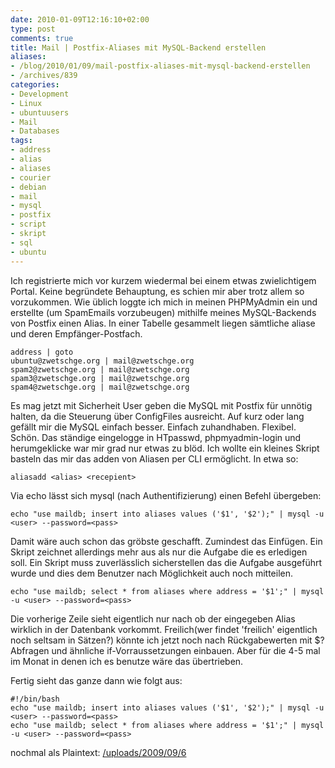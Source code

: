 ```yaml
---
date: 2010-01-09T12:16:10+02:00
type: post
comments: true
title: Mail | Postfix-Aliases mit MySQL-Backend erstellen
aliases:
- /blog/2010/01/09/mail-postfix-aliases-mit-mysql-backend-erstellen
- /archives/839
categories:
- Development
- Linux
- ubuntuusers
- Mail
- Databases
tags:
- address
- alias
- aliases
- courier
- debian
- mail
- mysql
- postfix
- script
- skript
- sql
- ubuntu
---
```


Ich registrierte mich vor kurzem wiedermal bei einem etwas zwielichtigem
Portal. Keine begründete Behauptung, es schien mir aber trotz allem so
vorzukommen. Wie üblich loggte ich mich in meinen PHPMyAdmin ein und
erstellte (um SpamEmails vorzubeugen) mithilfe meines MySQL-Backends von
Postfix einen Alias. In einer Tabelle gesammelt liegen sämtliche aliase und
deren Empfänger-Postfach.

```
address | goto
ubuntu@zwetschge.org | mail@zwetschge.org
spam2@zwetschge.org | mail@zwetschge.org
spam3@zwetschge.org | mail@zwetschge.org
spam4@zwetschge.org | mail@zwetschge.org

```

Es mag jetzt mit Sicherheit User geben die MySQL mit Postfix für unnötig
halten, da die Steuerung über ConfigFiles ausreicht. Auf kurz oder lang
gefällt mir die MySQL einfach besser. Einfach zuhandhaben. Flexibel. Schön.
Das ständige eingelogge in HTpasswd, phpmyadmin-login und herumgeklicke war
mir grad nur etwas zu blöd. Ich wollte ein kleines Skript basteln das mir
das adden von Aliasen per CLI ermöglicht. In etwa so:

```
aliasadd <alias> <recepient>
```

Via echo lässt sich mysql (nach Authentifizierung) einen Befehl übergeben:

```
echo "use maildb; insert into aliases values ('$1', '$2');" | mysql -u <user> --password=<pass>
```

Damit wäre auch schon das gröbste geschafft. Zumindest das Einfügen. Ein
Skript zeichnet allerdings mehr aus als nur die Aufgabe die es erledigen
soll. Ein Skript muss zuverlässlich sicherstellen das die Aufgabe
ausgeführt wurde und dies dem Benutzer nach Möglichkeit auch noch
mitteilen.

```
echo "use maildb; select * from aliases where address = '$1';" | mysql -u <user> --password=<pass>
```

Die vorherige Zeile sieht eigentlich nur nach ob der eingegeben Alias
wirklich in der Datenbank vorkommt. Freilich(wer findet 'freilich'
eigentlich noch seltsam in Sätzen?) könnte ich jetzt noch nach
Rückgabewerten mit $? Abfragen und ähnliche if-Vorraussetzungen einbauen.
Aber für die 4-5 mal im Monat in denen ich es benutze wäre das übertrieben.

Fertig sieht das ganze dann wie folgt aus:

```
#!/bin/bash
echo "use maildb; insert into aliases values ('$1', '$2');" | mysql -u <user> --password=<pass>
echo "use maildb; select * from aliases where address = '$1';" | mysql -u <user> --password=<pass>
```

nochmal als Plaintext: [/uploads/2009/09/6](/uploads/2009/09/6)
